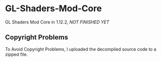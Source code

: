 # GL-Shaders-Mod-Core
GL Shaders Mod Core in 1.12.2, *NOT FINISHED YET*
## Copyright Problems
To Avoid Copyright Problems, I uploaded the decompiled source code to a zipped file.
